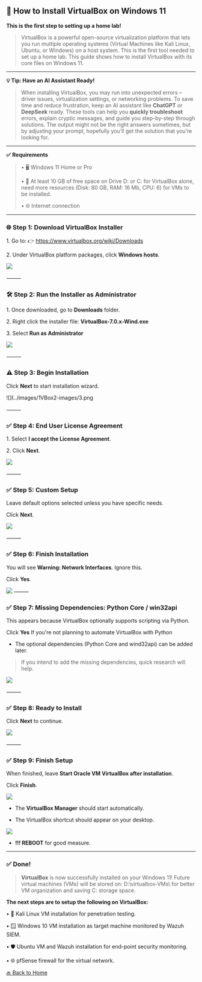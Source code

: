 ﻿## **💽** **How to Install VirtualBox on Windows 11**

**This is the first step to setting up a home lab!**

> VirtualBox is a powerful open-source virtualization platform that lets you 
> run multiple operating systems (Virtual Machines like Kali Linux, Ubuntu, or
> Windows) on a host system. This is the first tool needed to set up a home lab. 
> This guide shows how to install VirtualBox with its core files on Windows 11.

---

**💡 Tip: Have an AI Assistant Ready!**

> When installing VirtualBox, you may run into unexpected errors – 
> driver issues, virtualization settings, or networking problems. To save 
> time and reduce frustration, keep an AI assistant like **ChatGPT** or 
> **DeepSeek** ready. These tools can help you **quickly troubleshoot** errors, 
> explain cryptic messages, and guide you step-by-step through solutions. 
> The output might not be the right answers sometimes, but by adjusting your prompt,
> hopefully you’ll get the solution that you’re looking for.

---

**✅** **Requirements**

>• 🖥️ Windows 11 Home or Pro
>
>• 💾 At least 10 GB of free space on Drive D: or C: for VirtualBox alone, 
>	 need more resources (Disk: 80 GB, RAM: 16 Mb, CPU: 6) for VMs to be installed.
>
>• 🌐 Internet connection

---

### **🌐** **Step 1: Download VirtualBox Installer**

1\. Go to: 👉 <https://www.virtualbox.org/wiki/Downloads>

2\. Under VirtualBox platform packages, click **Windows hosts**.

![](../images/1VBox2-images/1.png)

⸻

### **🛠️ Step 2: Run the Installer as Administrator**

1\. Once downloaded, go to **Downloads** folder.

2\. Right click the installer file: **VirtualBox-7.0.x-Wind.exe**

3\. Select **Run as Administrator**

![](../images/1VBox2-images/2.png) 

⸻

### **⚠️ Step 3: Begin Installation**

Click **Next** to start installation wizard.

![](../images/1VBox2-images/3.png

⸻

### **✅ Step 4: End User License Agreement**

1\.  Select **I accept the License Agreement**.

2\.  Click **Next**.

![](../images/1VBox2-images/4.png) 

⸻

### **✅ Step 5: Custom Setup**

Leave default options selected unless you have specific needs.

Click **Next**.

![](../images/1VBox2-images/5.png) 

⸻

### **✅ Step 6: Finish Installation**

You will see **Warning: Network Interfaces**. Ignore this.

Click **Yes**.

![](../images/1VBox2-images/6.png) 
⸻

### **✅ Step 7: Missing Dependencies: Python Core / win32api**

This appears because VirtualBox optionally supports scripting via Python.

Click **Yes** If you're not planning to automate VirtualBox with Python

- The optional dependencies (Python Core and wind32api) can be added
  later.

> If you intend to add the missing dependencies, quick research will
> help.

![](../images/1VBox2-images/7.png) 

⸻

### **✅ Step 8: Ready to Install**

Click **Next** to continue.

![](../images/1VBox2-images/8.png) 

⸻

### **✅ Step 9: Finish Setup**

When finished, leave **Start Oracle VM VirtualBox after installation**.

Click **Finish**.

![](../images/1VBox2-images/9.png) 

- The **VirtualBox Manager** should start automatically. 

- The VirtualBox shortcut should appear on your desktop.

![](../images/1VBox2-images/10.png) 

- **!!! REBOOT** for good measure.

---

### **✅ Done!**

> **VirtualBox** is now successfully installed on your Windows 11!
> Future virtual machines (VMs) will be stored on: D:\\virtualbox-VMs\\ for
> better VM organization and saving C: storage space.

**The next steps are to setup the following on VirtualBox:**

• 🧪 Kali Linux VM installation for penetration testing.

• 🪟 Windows 10 VM installation as target machine monitored by Wazuh SIEM.

• 🛡️ Ubuntu VM and Wazuh installation for end-point security monitoring.

• 🌐 pfSense firewall for the virtual network.

[🔙 Back to Home](../index.md)
